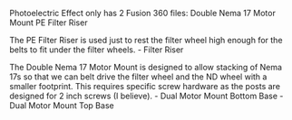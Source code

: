 Photoelectric Effect only has 2 Fusion 360 files:
	Double Nema 17 Motor Mount
	PE Filter Riser

The PE Filter Riser is used just to rest the filter wheel high enough for the belts to fit under the filter wheels.
	- Filter Riser

The Double Nema 17 Motor Mount is designed to allow stacking of Nema 17s so that we can belt drive the filter wheel and the ND wheel with a smaller footprint. This requires specific screw hardware as the posts are designed for 2 inch screws (I believe).
	- Dual Motor Mount Bottom Base
	- Dual Motor Mount Top Base

